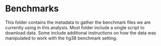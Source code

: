 # Benchmarks
This folder contains the metadata to gather the benchmark files we are currently using in this analysis.
Most folder include a single script to download data. 
Some include additional instructions on how the data was manipulated to work with the hg38 benchmark setting.
